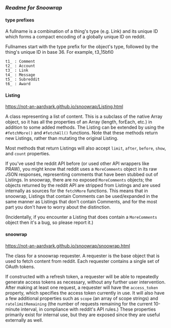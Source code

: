 ### _Readme for Snoowrap_

#### type prefixes
A fullname is a combination of a thing's type (e.g. Link) and its unique ID which forms a compact encoding of a globally unique ID on reddit.

Fullnames start with the type prefix for the object's type, followed by the thing's unique ID in base 36. For example, t3_15bfi0

```
t1_ : Comment
t2_ : Account
t3_ : Link
t4_ : Message
t5_ : Subreddit
t6_ : Award
```

#### Listing
https://not-an-aardvark.github.io/snoowrap/Listing.html

A class representing a list of content. This is a subclass of the native Array object, so it has all the properties of an Array (length, forEach, etc.) in addition to some added methods. The Listing can be extended by using the `#fetchMore()` and `#fetchAll()` functions. Note that these methods return new Listings, rather than mutating the original Listing.

Most methods that return Listings will also accept `limit`, `after`, `before`, `show`, and `count` properties.

If you've used the reddit API before (or used other API wrappers like PRAW), you might know that reddit uses a `MoreComments` object in its raw JSON responses, representing comments that have been stubbed out of Listings. In snoowrap, there are no exposed `MoreComments` objects; the objects returned by the reddit API are stripped from Listings and are used internally as sources for the `fetchMore` functions. This means that in snoowrap, Listings that contain Comments can be used/expanded in the same manner as Listings that don't contain Comments, and for the most part you don't have to worry about the distinction.

(Incidentally, if you encounter a Listing that does contain a `MoreComments` object then it's a bug, so please report it.)

#### snoowrap
https://not-an-aardvark.github.io/snoowrap/snoowrap.html

The class for a snoowrap requester. A requester is the base object that is used to fetch content from reddit. Each requester contains a single set of OAuth tokens.

If constructed with a refresh token, a requester will be able to repeatedly generate access tokens as necessary, without any further user intervention. After making at least one request, a requester will have the `access_token` property, which specifies the access token currently in use. It will also have a few additional properties such as `scope` (an array of scope strings) and `ratelimitRemaining` (the number of requests remaining for the current 10-minute interval, in compliance with reddit's API rules.) These properties primarily exist for internal use, but they are exposed since they are useful externally as well.